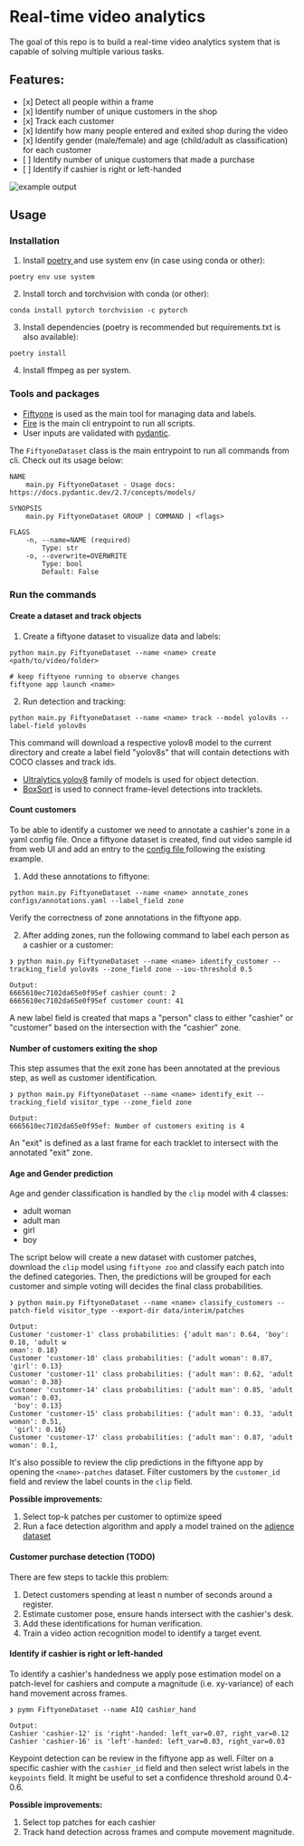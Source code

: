 # Real-time video analytics

The goal of this repo is to build a real-time
video analytics system that is capable of solving
multiple various tasks.

## Features:

- \[x\] Detect all people within a frame
- \[x\] Identify number of unique customers in the shop
- \[x\] Track each customer
- \[x\] Identify how many people entered and exited shop during the video
- \[x\] Identify gender (male/female) and age (child/adult as classification) for each customer
- \[ \] Identify number of unique customers that made a purchase
- \[ \] Identify if cashier is right or left-handed

![example output](./example.gif)

## Usage

### Installation

1. Install [ poetry ](https://python-poetry.org/docs/basic-usage/) and use system env (in case using conda or other):

```
poetry env use system
```

2. Install torch and torchvision with conda (or other):

```
conda install pytorch torchvision -c pytorch
```

3. Install dependencies (poetry is recommended but requirements.txt is also available):

```
poetry install
```

4. Install ffmpeg as per system.

### Tools and packages

- [Fiftyone](https://docs.voxel51.com/index.html) is used as the main tool for managing data
  and labels.
- [Fire](https://google.github.io/python-fire/guide/) is the main cli entrypoint
  to run all scripts.
- User inputs are validated with
  [pydantic](https://docs.pydantic.dev/latest/concepts/models/).

The `FiftyoneDataset` class is the main entrypoint to run all commands from cli.
Check out its usage below:

```
NAME
    main.py FiftyoneDataset - Usage docs: https://docs.pydantic.dev/2.7/concepts/models/

SYNOPSIS
    main.py FiftyoneDataset GROUP | COMMAND | <flags>

FLAGS
    -n, --name=NAME (required)
        Type: str
    -o, --overwrite=OVERWRITE
        Type: bool
        Default: False

```

### Run the commands

#### Create a dataset and track objects

1. Create a fiftyone dataset to visualize data and labels:

```
python main.py FiftyoneDataset --name <name> create <path/to/video/folder>

# keep fiftyone running to observe changes
fiftyone app launch <name>
```

2. Run detection and tracking:

```
python main.py FiftyoneDataset --name <name> track --model yolov8s --label-field yolov8s
```

This command will download a respective yolov8 model to the current directory
and create a label field "yolov8s" that will contain
detections with COCO classes and track ids.

- [Ultralytics yolov8](https://docs.ultralytics.com/tasks/detect/)
  family of models is used for object detection.
- [BoxSort](https://github.com/NirAharon/BoT-SORT) is used to
  connect frame-level detections into tracklets.

#### Count customers

To be able to identify a customer we need to annotate
a cashier's zone in a yaml config file. Once a fiftyone
dataset is created, find out video sample id from web UI
and add an entry to the [ config file ](configs/annotations.yaml)
following the existing example.

1. Add these annotations to fiftyone:

```
python main.py FiftyoneDataset --name <name> annotate_zones configs/annotations.yaml --label_field zone
```

Verify the correctness of zone annotations in the fiftyone app.

2. After adding zones, run the following command to label
   each person as a cashier or a customer:

```
❯ python main.py FiftyoneDataset --name <name> identify_customer --tracking_field yolov8s --zone_field zone --iou-threshold 0.5

Output:
6665610ec7102da65e0f95ef cashier count: 2
6665610ec7102da65e0f95ef customer count: 41
```

A new label field is created that maps a "person" class to either "cashier" or
"customer" based on the intersection with the "cashier" zone.

#### Number of customers exiting the shop

This step assumes that the exit zone has been annotated at
the previous step, as well as customer identification.

```
❯ python main.py FiftyoneDataset --name <name> identify_exit --tracking_field visitor_type --zone_field zone

Output:
6665610ec7102da65e0f95ef: Number of customers exiting is 4
```

An "exit" is defined as a last frame for each tracklet to
intersect with the annotated "exit" zone.

#### Age and Gender prediction

Age and gender classification is handled by the `clip` model with 4 classes:

- adult woman
- adult man
- girl
- boy

The script below will create a new dataset with customer patches,
download the `clip` model using `fiftyone zoo`
and classify each patch into the defined categories. Then,
the predictions will be grouped for each customer and simple voting
will decides the final class probabilities.

```
❯ python main.py FiftyoneDataset --name <name> classify_customers --patch-field visitor_type --export-dir data/interim/patches

Output:
Customer 'customer-1' class probabilities: {'adult man': 0.64, 'boy': 0.18, 'adult w
oman': 0.18}
Customer 'customer-10' class probabilities: {'adult woman': 0.87, 'girl': 0.13}
Customer 'customer-11' class probabilities: {'adult man': 0.62, 'adult woman': 0.38}
Customer 'customer-14' class probabilities: {'adult man': 0.85, 'adult woman': 0.03,
 'boy': 0.13}
Customer 'customer-15' class probabilities: {'adult man': 0.33, 'adult woman': 0.51,
 'girl': 0.16}
Customer 'customer-17' class probabilities: {'adult man': 0.87, 'adult woman': 0.1,
```

It's also possible to review the clip predictions in the fiftyone app
by opening the `<name>-patches` dataset. Filter customers by the `customer_id` field
and review the label counts in the `clip` field.

**Possible improvements:**

1. Select top-k patches per customer to optimize speed
1. Run a face detection algorithm and apply a model trained on
   the [adience dataset](https://paperswithcode.com/dataset/adience)

#### Customer purchase detection (TODO)

There are few steps to tackle this problem:

1. Detect customers spending at least n number of seconds around a register.
1. Estimate customer pose, ensure hands intersect with the cashier's desk.
1. Add these identifications for human verification.
1. Train a video action recognition model to identify a target event.

#### Identify if cashier is right or left-handed

To identify a cashier's handedness we apply pose estimation model
on a patch-level for cashiers and compute a magnitude (i.e. xy-variance)
of each hand movement across frames.

```
❯ pymn FiftyoneDataset --name AIQ cashier_hand

Output:
Cashier 'cashier-12' is 'right'-handed: left_var=0.07, right_var=0.12
Cashier 'cashier-16' is 'left'-handed: left_var=0.03, right_var=0.03
```

Keypoint detection can be review in the fiftyone app as well.
Filter on a specific cashier with the `cashier_id` field and
then select wrist labels in the `keypoints` field. It might be
useful to set a confidence threshold around 0.4-0.6.

**Possible improvements:**

1. Select top patches for each cashier
1. Track hand detection across frames and compute movement magnitude.
